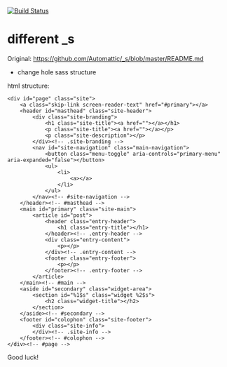 [![Build Status](https://travis-ci.org/Automattic/_s.svg?branch=master)](https://travis-ci.org/Automattic/_s)

different _s
===

Original: https://github.com/Automattic/_s/blob/master/README.md

* change hole sass structure

html structure:



```
<div id="page" class="site">
	<a class="skip-link screen-reader-text" href="#primary"></a>
	<header id="masthead" class="site-header">
		<div class="site-branding">
			<h1 class="site-title"><a href=""></a></h1>
			<p class="site-title"><a href=""></a></p>
			<p class="site-description"></p>
		</div><!-- .site-branding -->
		<nav id="site-navigation" class="main-navigation">
			<button class="menu-toggle" aria-controls="primary-menu" aria-expanded="false"></button>
			<ul>
				<li>
					<a></a>
				</li>
			</ul>
		</nav><!-- #site-navigation -->
	</header><!-- #masthead -->
	<main id="primary" class="site-main">
		<article id="post">
			<header class="entry-header">
				<h1 class="entry-title"></h1>
			</header><!-- .entry-header -->
			<div class="entry-content">
				<p></p>
			</div><!-- .entry-content -->
			<footer class="entry-footer">
				<p></p>
			</footer><!-- .entry-footer -->
		</article>
	</main><!-- #main -->
	<aside id="secondary" class="widget-area">
		<section id="%1$s" class="widget %2$s">
			<h2 class="widget-title"></h2>
		</section>
	</aside><!-- #secondary -->
	<footer id="colophon" class="site-footer">
		<div class="site-info">
		</div><!-- .site-info -->
	</footer><!-- #colophon -->
</div><!-- #page -->
```

Good luck!

